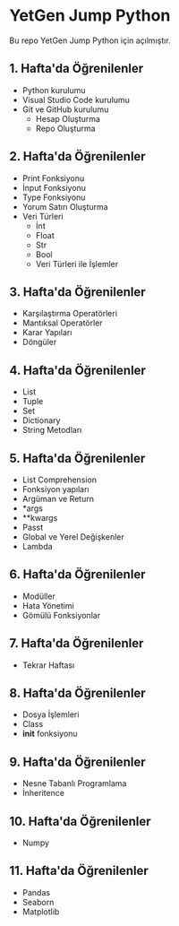 # YetGen Jump Python
Bu repo YetGen Jump Python için açılmıştır.

## 1. Hafta'da Öğrenilenler
- Python kurulumu
- Visual Studio Code kurulumu
- Git ve GitHub kurulumu
    - Hesap Oluşturma
    - Repo Oluşturma

## 2. Hafta'da Öğrenilenler
- Print Fonksiyonu
- İnput Fonksiyonu
- Type Fonksiyonu
- Yorum Satırı Oluşturma
- Veri Türleri
    - İnt
    - Float
    - Str
    - Bool
    - Veri Türleri ile İşlemler

## 3. Hafta'da Öğrenilenler
- Karşılaştırma Operatörleri
- Mantıksal Operatörler
- Karar Yapıları
- Döngüler

## 4. Hafta'da Öğrenilenler
- List
- Tuple
- Set
- Dictionary
- String Metodları

## 5. Hafta'da Öğrenilenler
- List Comprehension
- Fonksiyon yapıları
- Argüman ve Return
- *args
- **kwargs
- Passt
- Global ve Yerel Değişkenler
- Lambda

## 6. Hafta'da Öğrenilenler
- Modüller
- Hata Yönetimi
- Gömülü Fonksiyonlar

## 7. Hafta'da Öğrenilenler
- Tekrar Haftası

## 8. Hafta'da Öğrenilenler
- Dosya İşlemleri
- Class
- __init__ fonksiyonu

## 9. Hafta'da Öğrenilenler
- Nesne Tabanlı Programlama
- İnheritence

## 10. Hafta'da Öğrenilenler
- Numpy

## 11. Hafta'da Öğrenilenler
- Pandas
- Seaborn
- Matplotlib
